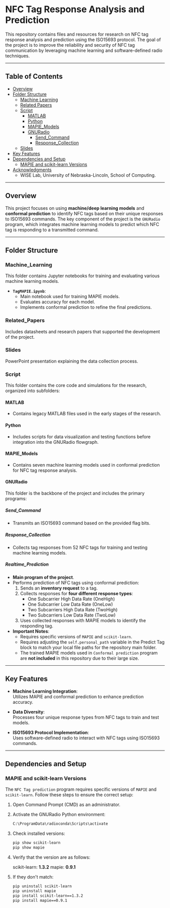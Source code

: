 # NFC Tag Response Analysis and Prediction

This repository contains files and resources for research on NFC tag response analysis and prediction using the ISO15693 protocol. The goal of the project is to improve the reliability and security of NFC tag communication by leveraging machine learning and software-defined radio techniques.

---

## Table of Contents

- [Overview](#overview)
- [Folder Structure](#folder-structure)
  - [Machine Learning](#machine_learning)
  - [Related Papers](#related_papers)
  - [Script](#script)
    - [MATLAB](#matlab)
    - [Python](#python)
    - [MAPIE_Models](#mapie_models)
    - [GNURadio](#gnuradio)
      - [Send_Command](#send_command)
      - [Response_Collection](#response_collection)
  - [Slides](#slides)
- [Key Features](#key_features)
- [Dependencies and Setup](#dependencies-and-setup)
  - [MAPIE and scikit-learn Versions](#mapie-and-scikit-learn-versions)
- [Acknowledgments](#acknowledgments)
  - WISE Lab, University of Nebraska-Lincoln, School of Computing.

---

## Overview

This project focuses on using **machine/deep learning models** and **conformal prediction** to identify NFC tags based on their unique responses to ISO15693 commands. The key component of the project is the `GNURadio` program, which integrates machine learning models to predict which NFC tag is responding to a transmitted command.

---

## Folder Structure

### Machine_Learning

This folder contains Jupyter notebooks for training and evaluating various machine learning models.  
- **`TagMAPIE.ipynb`**:  
  - Main notebook used for training MAPIE models.  
  - Evaluates accuracy for each model.  
  - Implements conformal prediction to refine the final predictions.

### Related_Papers

Includes datasheets and research papers that supported the development of the project.

### Slides

PowerPoint presentation explaining the data collection process.

### Script

This folder contains the core code and simulations for the research, organized into subfolders:

#### MATLAB

- Contains legacy MATLAB files used in the early stages of the research.

#### Python

- Includes scripts for data visualization and testing functions before integration into the GNURadio flowgraph.

#### MAPIE_Models

- Contains seven machine learning models used in conformal prediction for NFC tag response analysis.

#### GNURadio

This folder is the backbone of the project and includes the primary programs:

##### Send_Command

- Transmits an ISO15693 command based on the provided flag bits.

##### Response_Collection

- Collects tag responses from 52 NFC tags for training and testing machine learning models.

##### Realtime_Prediction

- **Main program of the project**.
- Performs prediction of NFC tags using conformal prediction:
  1. Sends an **inventory request** to a tag.
  2. Collects responses for **four different response types**:
     - One Subcarrier High Data Rate (OneHigh)
     - One Subcarrier Low Data Rate (OneLow)
     - Two Subcarriers High Data Rate (TwoHigh)
     - Two Subcarriers Low Data Rate (TwoLow)
  3. Uses collected responses with MAPIE models to identify the responding tag.
- **Important Notes**:
  - Requires specific versions of `MAPIE` and `scikit-learn`.
  - Requires adjusting the `self.personal_path` variable in the Predict Tag block to match your local file paths for the repository main folder.
  - The trained MAPIE models used in `Conformal prediction` program are **not included** in this repository due to their large size. 
---

## Key Features

- **Machine Learning Integration**:  
  Utilizes MAPIE and conformal prediction to enhance prediction accuracy.

- **Data Diversity**:  
  Processes four unique response types from NFC tags to train and test models.


- **ISO15693 Protocol Implementation**:  
  Uses software-defined radio to interact with NFC tags using ISO15693 commands.

---

## Dependencies and Setup

### MAPIE and scikit-learn Versions

The `NFC Tag prediction` program requires specific versions of `MAPIE` and `scikit-learn`. Follow these steps to ensure the correct setup:

1. Open Command Prompt (CMD) as an administrator.
2. Activate the GNURadio Python environment:
   ```bash
   C:\ProgramData\radioconda\Scripts\activate
3. Check installed versions:
    ```bash
    pip show scikit-learn
    pip show mapie
4. Verify that the version are as follows:
    
    scikit-learn: __1.3.2__
    mapie: __0.9.1__
5. If they don't match:
    ```bash
    pip uninstall scikit-learn
    pip uninstall mapie
    pip install scikit-learn==1.3.2
    pip install mapie==0.9.1
